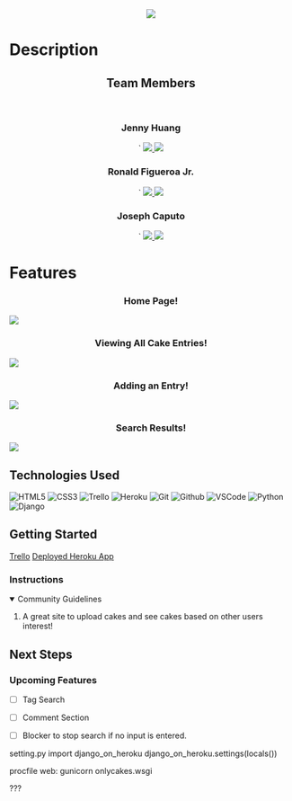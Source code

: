 <link rel="images" href="images">
<div align="center">
   <img src="https://i.ibb.co/fdp8h7M/image-1.png"/>
</div>

<h1>Description</h1>
<h2 align="center"> Team Members </h2>
<br>
<div align="center">
  <h3>Jenny Huang</h3>`                             
  <a href="https://github.com/jhuang15"_target="_blank">
    <img src="https://img.shields.io/badge/-Portfolio:_jhuang15.github.io-darkgreen?style=flat&logo=medium"/>
  </a>
  <a href="jchuang1020@gmail.com" target="_blank">
    <img src="https://img.shields.io/badge/-jchuang1020@gmail.com-c14438?style=flat&logo=Gmail&``logoColor=white">
  </a>
</div>

<div align="center">
  <h3>Ronald Figueroa Jr.</h3>`                             
  <a href="https://github.com/ronaldfigueroajr"_target="_blank">
    <img src="https://img.shields.io/badge/-Portfolio:_ronaldfigueroajr.github.io-darkgreen?style=flat&logo=medium"/>
  </a>
  <a href="figueroajrronald@gmail.com" target="_blank">
    <img src="https://img.shields.io/badge/-figueroajrronald@gmail.com-c14438?style=flat&logo=Gmail&``logoColor=white">
  </a>
</div>
<div align="center">
  <h3>Joseph Caputo</h3>`                             
  <a href="https://github.com/jcaputo44"_target="_blank">
    <img src="https://img.shields.io/badge/-Portfolio:_jcaputo44.github.io-darkgreen?style=flat&logo=medium"/>
  </a>
  <a href="jcaputo66@aol.com" target="_blank">
    <img src="https://img.shields.io/badge/-jcaputo66@aol.com-c14438?style=flat&logo=Gmail&``logoColor=white">
  </a>
</div>

<h1>Features</h1>

  <h3 align="center">Home Page!</h3><img src="https://i.ibb.co/hdQ5nn0/835ee81760588cfd75f61480730564ed.jpg"/>
  <h3 align="center">Viewing All Cake Entries!</h3><img src="https://i.ibb.co/fngYvtm/a984f6ed6100930b37e1c6329c617f44.jpg"/>
  <h3 align="center">Adding an Entry!</h3><img src="https://i.ibb.co/Bj5QV3L/Screen-Shot-2022-05-20-at-8-27-52-AM.png"/>
  <h3 align="center">Search Results!</h3><img src="https://i.ibb.co/0K9vR6j/9eed9a3ae28493685df7a1b08aedaff6.jpg"/>
</details>

## Technologies Used
![HTML5](https://img.shields.io/badge/-HTML5-333?style=flat&logo=html5)
![CSS3](https://img.shields.io/badge/-CSS-333?style=flat&logo=css3)
![Trello](https://img.shields.io/badge/-Trello-333?style=flat&logo=trello)
![Heroku](https://img.shields.io/badge/-Heroku-333?style=flat&logo=heroku)
![Git](https://img.shields.io/badge/-Git-333?style=flat&logo=git)
![Github](https://img.shields.io/badge/-GitHub-333?style=flat&logo=github)
![VSCode](https://img.shields.io/badge/-VS_Code-333?style=flat&logo=visualstudio)
![Python](https://img.shields.io/badge/-Python-333?style=flat&logo=python)
![Django](https://img.shields.io/badge/-Django-333?style=flat&logo=django)
<h2>Getting Started </h2>
<a href="https://trello.com/b/EX6KSP09/only-cakes">Trello</a>
<a href="https://onlycakes.herokuapp.com/">Deployed Heroku App</a>
<h3>Instructions </h3>
<details open>
  <summary>Community Guidelines</summary>
  <ol>
  <li>A great site to upload cakes and see cakes based on other users interest!</li>
  </ol>
</details>

## Next Steps

### Upcoming Features
- [ ] Tag Search   
- [ ] Comment Section   
- [ ] Blocker to stop search if no input is entered.


setting.py 
import django_on_heroku
django_on_heroku.settings(locals())

procfile
web: gunicorn onlycakes.wsgi

???
